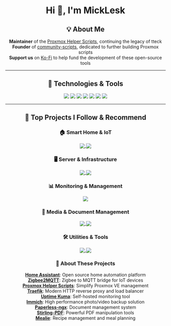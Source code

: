 <h1 align="center">Hi 👋, I'm MickLesk</h1>

<div align="center">
  
  ## 💡 About Me
  
   **Maintainer** of the [Proxmox Helper Scripts](https://github.com/community-scripts/ProxmoxVE), continuing the legacy of tteck </br>
   **Founder** of [community-scripts](https://github.com/community-scripts), dedicated to further building Proxmox scripts </br>
   **Support us** on [Ko-Fi](https://ko-fi.com/community_scripts) to help fund the development of these open-source tools</br>

</div>

---

<div align="center">
  
  ## 🔧 Technologies & Tools
  
  ![](https://img.shields.io/badge/Editor-VS_Code-informational?style=flat&logo=visual-studio-code&logoColor=white&color=7c4dff)
  ![](https://img.shields.io/badge/Code-JavaScript-informational?style=flat&logo=javascript&logoColor=white&color=7c4dff)
  ![](https://img.shields.io/badge/Code-React-informational?style=flat&logo=react&logoColor=white&color=7c4dff)
  ![](https://img.shields.io/badge/Style-Material_UI-informational?style=flat&logo=mui&logoColor=white&color=7c4dff)
  ![](https://img.shields.io/badge/Platform-Proxmox-informational?style=flat&logo=proxmox&logoColor=white&color=7c4dff)
  ![](https://img.shields.io/badge/IoT-Home_Assistant-informational?style=flat&logo=home-assistant&logoColor=white&color=7c4dff)
  ![](https://img.shields.io/badge/Container-Traefik-informational?style=flat&logo=traefik&logoColor=white&color=7c4dff)

</div>

---

<div align="center">
  
  ## 🌟 Top Projects I Follow & Recommend

  ### 🏠 Smart Home & IoT
  <a href="https://github.com/home-assistant/home-assistant.io">
    <img align="center" src="https://github-readme-stats.vercel.app/api/pin/?username=home-assistant&repo=home-assistant.io&theme=material-palenight" />
  </a>
  <a href="https://github.com/Koenkk/zigbee2mqtt">
    <img align="center" src="https://github-readme-stats.vercel.app/api/pin/?username=Koenkk&repo=zigbee2mqtt&theme=material-palenight" />
  </a>

  ### 🖥️ Server & Infrastructure
  <a href="https://github.com/community-scripts/ProxmoxVE">
    <img align="center" src="https://github-readme-stats.vercel.app/api/pin/?username=community-scripts&repo=ProxmoxVE&theme=material-palenight" />
  </a>
  <a href="https://github.com/traefik/traefik">
    <img align="center" src="https://github-readme-stats.vercel.app/api/pin/?username=traefik&repo=traefik&theme=material-palenight" />
  </a>
  
  ### 📊 Monitoring & Management
  <a href="https://github.com/louislam/uptime-kuma">
    <img align="center" src="https://github-readme-stats.vercel.app/api/pin/?username=louislam&repo=uptime-kuma&theme=material-palenight" />
  </a>

  ### 📸 Media & Document Management
  <a href="https://github.com/immich-app/immich">
    <img align="center" src="https://github-readme-stats.vercel.app/api/pin/?username=immich-app&repo=immich&theme=material-palenight" />
  </a>
  <a href="https://github.com/paperless-ngx/paperless-ngx">
    <img align="center" src="https://github-readme-stats.vercel.app/api/pin/?username=paperless-ngx&repo=paperless-ngx&theme=material-palenight" />
  </a>

  ### 🛠️ Utilities & Tools
  <a href="https://github.com/Stirling-Tools/Stirling-PDF">
    <img align="center" src="https://github-readme-stats.vercel.app/api/pin/?username=Stirling-Tools&repo=Stirling-PDF&theme=material-palenight" />
  </a>
  <a href="https://github.com/mealie-recipes/mealie">
    <img align="center" src="https://github-readme-stats.vercel.app/api/pin/?username=mealie-recipes&repo=mealie&theme=material-palenight" />
  </a>

  ### 📝 About These Projects

   **[Home Assistant](https://github.com/home-assistant/home-assistant.io)**: Open source home automation platform</br>
   **[Zigbee2MQTT](https://github.com/Koenkk/zigbee2mqtt)**: Zigbee to MQTT bridge for IoT devices</br>
   **[Proxmox Helper Scripts](https://github.com/tteck/Proxmox)**: Simplify Proxmox VE management</br>
   **[Traefik](https://github.com/traefik/traefik)**: Modern HTTP reverse proxy and load balancer</br>
   **[Uptime Kuma](https://github.com/louislam/uptime-kuma)**: Self-hosted monitoring tool</br>
   **[Immich](https://github.com/immich-app/immich)**: High performance photo/video backup solution</br>
   **[Paperless-ngx](https://github.com/paperless-ngx/paperless-ngx)**: Document management system</br>
   **[Stirling-PDF](https://github.com/Stirling-Tools/Stirling-PDF)**: Powerful PDF manipulation tools</br>
   **[Mealie](https://github.com/mealie-recipes/mealie)**: Recipe management and meal planning</br>

</div>
